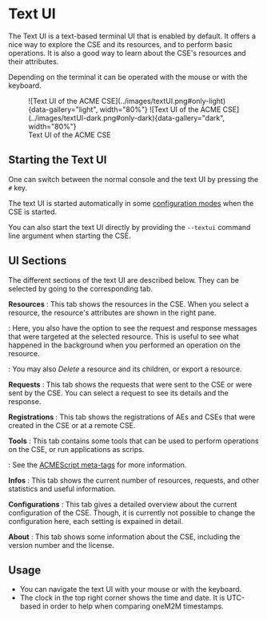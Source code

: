 # Text UI

The Text UI is a text-based terminal UI that is enabled by default. It offers a nice way to explore the CSE and its resources, and to perform basic operations. It is also a good way to learn about the CSE's resources and their attributes.

Depending on the terminal it can be operated with the mouse or with the keyboard.

<figure markdown="1">
![Text UI of the ACME CSE](../images/textUI.png#only-light){data-gallery="light", width="80%"}
![Text UI of the ACME CSE](../images/textUI-dark.png#only-dark){data-gallery="dark", width="80%"}
<figcaption>Text UI of the ACME CSE</figcaption>
</figure>

## Starting the Text UI

One can switch between the normal console and the text UI by pressing the `#` key.

The text UI is started automatically in some [configuration modes](../setup/Installation.md#guided-configuration) when the CSE is started.

You can also start the text UI directly by providing the `--textui` command line argument when starting the CSE.


## UI Sections
The different sections of the text UI are described below. They can be selected by going to the corresponding tab.

**Resources**
:	This tab shows the resources in the CSE. When you select a resource, the resource's attributes are shown in the right pane. 

:	Here, you also have the option to see the request and response messages that were targeted at the selected resource. This is useful to see what happened in the background when you performed an operation on the resource.

:	You may also *Delete* a resource and its children, or export a resource.

**Requests**
:	This tab shows the requests that were sent to the CSE or were sent by the CSE. You can select a request to see its details and the response.

**Registrations**
:	This tab shows the registrations of AEs and CSEs that were created in the CSE or at a remote CSE.

**Tools**
:	This tab contains some tools that can be used to perform operations on the CSE, or run applications as scrips. 

:	See the [ACMEScript meta-tags](../development/ACMEScript-metatags.md#tuitool) for more information.

**Infos**
:	This tab shows the current number of resources, requests, and other statistics and useful information.

**Configurations**
:	This tab gives a detailed overview about the current configuration of the CSE. Though, it is currently not possible to change the configuration here, each setting is expained in detail.

**About**
:	This tab shows some information about the CSE, including the version number and the license.


## Usage
- You can navigate the text UI with your mouse or with the keyboard.
- The clock in the top right corner shows the time and date. It is UTC-based in order to help when comparing oneM2M timestamps.

